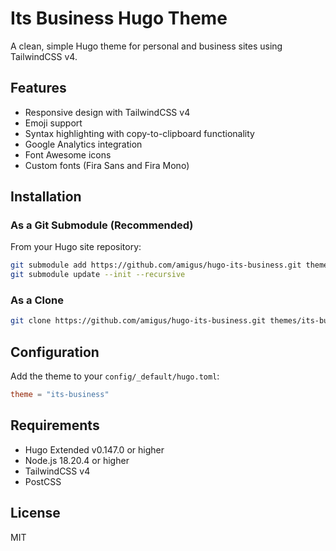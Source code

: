 # Its Business Hugo Theme

A clean, simple Hugo theme for personal and business sites using TailwindCSS v4.

## Features

- Responsive design with TailwindCSS v4
- Emoji support
- Syntax highlighting with copy-to-clipboard functionality
- Google Analytics integration
- Font Awesome icons
- Custom fonts (Fira Sans and Fira Mono)

## Installation

### As a Git Submodule (Recommended)

From your Hugo site repository:

```bash
git submodule add https://github.com/amigus/hugo-its-business.git themes/its-business
git submodule update --init --recursive
```

### As a Clone

```bash
git clone https://github.com/amigus/hugo-its-business.git themes/its-business
```

## Configuration

Add the theme to your `config/_default/hugo.toml`:

```toml
theme = "its-business"
```

## Requirements

- Hugo Extended v0.147.0 or higher
- Node.js 18.20.4 or higher
- TailwindCSS v4
- PostCSS

## License

MIT
